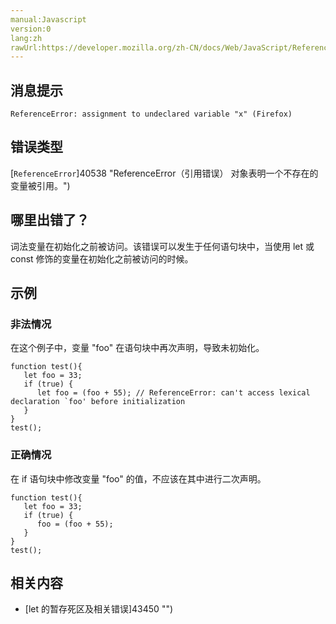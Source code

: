 ```yaml
---
manual:Javascript
version:0
lang:zh
rawUrl:https://developer.mozilla.org/zh-CN/docs/Web/JavaScript/Reference/Errors/Cant_access_lexical_declaration_before_init#
---
```






## 消息提示<a name="消息提示"></a>

```
ReferenceError: assignment to undeclared variable "x" (Firefox)

```

## 错误类型<a name="错误类型"></a>


[`ReferenceError`]40538 "ReferenceError（引用错误） 对象表明一个不存在的变量被引用。")


## 哪里出错了？<a name="哪里出错了？"></a>


词法变量在初始化之前被访问。该错误可以发生于任何语句块中，当使用 let 或 const 修饰的变量在初始化之前被访问的时候。


## 示例<a name="示例"></a>

### 非法情况<a name="非法情况"></a>


在这个例子中，变量 &quot;foo&quot; 在语句块中再次声明，导致未初始化。


```
function test(){
   let foo = 33;
   if (true) {
      let foo = (foo + 55); // ReferenceError: can't access lexical declaration `foo' before initialization
   }
}
test();
```

### 正确情况<a name="正确情况"></a>


在 if 语句块中修改变量 &quot;foo&quot; 的值，不应该在其中进行二次声明。


```
function test(){
   let foo = 33;
   if (true) {
      foo = (foo + 55);
   }
}
test();
```

## 相关内容<a name="相关内容"></a>

* [let 的暂存死区及相关错误]43450 "")



